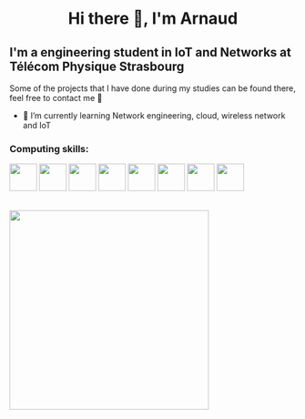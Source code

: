 # <p align="center"> Hi there 👋, I'm Arnaud

## I'm a engineering student in IoT and Networks at Télécom Physique Strasbourg

Some of the projects that I have done during my studies can be found there, feel free to contact me 🙂 </p>

- 🌱 I’m currently learning Network engineering, cloud, wireless network and IoT

### Computing skills:

<img src="https://upload.wikimedia.org/wikipedia/commons/1/19/C_Logo.png" width="48"> <img src="https://upload.wikimedia.org/wikipedia/commons/thumb/1/18/ISO_C%2B%2B_Logo.svg/1822px-ISO_C%2B%2B_Logo.svg.png" width="48"> <img src="https://upload.wikimedia.org/wikipedia/commons/thumb/c/c3/Python-logo-notext.svg/1869px-Python-logo-notext.svg.png" width="48"> <img src="https://seeklogo.com/images/J/java-logo-7F8B35BAB3-seeklogo.com.png" width="48"> <img src="https://bashlogo.com/img/symbol/png/monochrome_light.png" width="48"> <img src="https://upload.wikimedia.org/wikipedia/commons/thumb/5/5b/Arduino_Logo_Registered.svg/1200px-Arduino_Logo_Registered.svg.png" width="48"> <img src="https://upload.wikimedia.org/wikipedia/fr/thumb/6/62/MySQL.svg/1200px-MySQL.svg.png" width="48"> <img src="https://www.niagaramarketplace.com/media/catalog/product/cache/8272e5d606ba848a87db29108f4efa34/m/a/marketplace_icons_13_.png" width="48">

<br/>
  
<img src="https://github-readme-stats.vercel.app/api/top-langs/?username=louciaul&theme=tokyonight" width="350">



<!--
**Louciaul/Louciaul** is a ✨ _special_ ✨ repository because its `README.md` (this file) appears on your GitHub profile.

Here are some ideas to get you started:

- 🔭 I’m currently working on ...
- 🌱 I’m currently learning ...
- 👯 I’m looking to collaborate on ...
- 🤔 I’m looking for help with ...
- 💬 Ask me about ...
- 📫 How to reach me: ...
- 😄 Pronouns: ...
- ⚡ Fun fact: ...
-->
